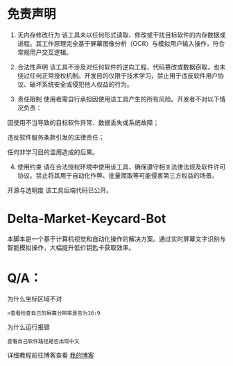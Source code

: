 # 免责声明
 1. 无内存修改行为
该工具未以任何形式读取、修改或干扰目标软件的内存数据或进程。其工作原理完全基于屏幕图像分析（OCR）与模拟用户输入操作，符合常规用户交互逻辑。

 2. 合法性声明
该工具不涉及对任何软件的逆向工程、代码篡改或数据窃取，也未绕过任何正常授权机制。开发目的仅限于技术学习，禁止用于违反软件用户协议、破坏系统安全或侵犯他人权益的行为。

 3. 责任限制
使用者需自行承担因使用该工具产生的所有风险。开发者不对以下情况负责：

因使用不当导致的目标软件异常、数据丢失或系统故障；

违反软件服务条款引发的法律责任；

任何非学习目的滥用造成的后果。

 4. 使用约束
请在合法授权环境中使用该工具，确保遵守相关法律法规及软件许可协议。禁止将其用于自动化作弊、批量爬取等可能侵害第三方权益的场景。

开源与透明度
该工具后端代码已公开。

# Delta-Market-Keycard-Bot
本脚本是一个基于计算机视觉和自动化操作的解决方案。通过实时屏幕文字识别与智能模拟操作，大幅提升低价钥匙卡获取效率。

# Q/A：
为什么坐标区域不对  
```
>查看检查自己的屏幕分辨率是否为16:9
```
为什么运行报错
```
查看自己软件路径是否出现中文
```
详细教程前往博客查看
[我的博客](https://blog.niany.cn/index.php/archives/58/ "点击前往")
